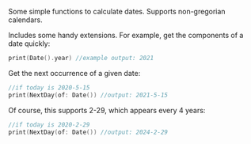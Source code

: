 Some simple functions to calculate dates.
Supports non-gregorian calendars.

Includes some handy extensions.
For example, get the components of a date quickly:

```swift
print(Date().year) //example output: 2021
```

Get the next occurrence of a given date:

```swift
//if today is 2020-5-15
print(NextDay(of: Date()) //output: 2021-5-15
```

Of course, this supports 2-29, which appears every 4 years:

```swift
//if today is 2020-2-29
print(NextDay(of: Date()) //output: 2024-2-29
```
